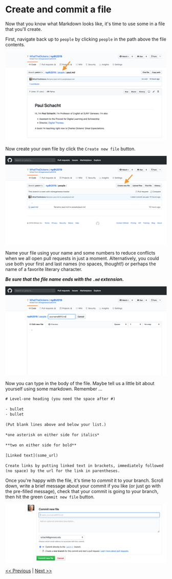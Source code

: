 # Create and commit a file

Now that you know what Markdown looks like, it's time to use some in a file that you'll create.

First, navigate back up to `people` by clicking `people` in the path above the file contents. 

![Navigate up one level](../images/navigate_up.png)

Now create your own file by click the `Create new file` button.

![Create a new file](../images/create_file.png)

Name your file using your name and some numbers to reduce conflicts when we all open pull requests in just a moment. Alternatively, you could use both your first and last names (no spaces, thought!) or perhaps the name of a favorite literary character.  

***Be sure that the file name ends with the `.md` extension.***

![Name your file](../images/name_file.png)

Now you can type in the body of the file. Maybe tell us a little bit about yourself using some markdown. Remember ...

```
# Level-one heading (you need the space after #)

- bullet
- bullet

(Put blank lines above and below your list.)

*one asterisk on either side for italics*

**two on either side for bold**

[Linked text](some_url)

Create links by putting linked text in brackets, immediately followed (no space) by the url for the link in parentheses.
```
Once you're happy with the file, it's time to *commit* it to your branch. Scroll down, write a brief message about your commit if you like (or just go with the pre-filled message), check that your commit is going to your branch, then hit the green `Commit new file` button.

![Commit your file](../images/commit.png)

[<< Previous](mrkdwn.md) | [Next >>](pullrequest.md)